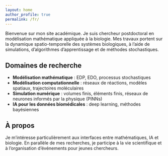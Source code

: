 ```yaml
---
layout: home
author_profile: true
permalink: /fr/
---
```


Bienvenue sur mon site académique. Je suis chercheur postdoctoral en modélisation mathématique appliquée à la biologie. Mes travaux portent sur la dynamique spatio-temporelle des systèmes biologiques, à l’aide de simulations, d’algorithmes d’apprentissage et de méthodes stochastiques.



## Domaines de recherche

- **Modélisation mathématique** : EDP, EDO, processus stochastiques  
- **Modélisation computationnelle** : réseaux de réactions, modèles spatiaux, trajectoires moléculaires  
- **Simulation numérique** : volumes finis, éléments finis, réseaux de neurones informés par la physique (PINNs)  
- **IA pour les données biomédicales** : deep learning, méthodes bayésiennes  


## À propos

Je m’intéresse particulièrement aux interfaces entre mathématiques, IA et biologie. En parallèle de mes recherches, je participe à la vie scientifique et à l’organisation d’événements pour jeunes chercheurs.
